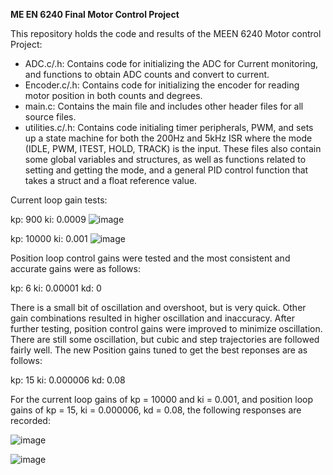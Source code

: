 **ME EN 6240 Final Motor Control Project**

This repository holds the code and results of the MEEN 6240  Motor control Project:

- ADC.c/.h: Contains code for initializing the ADC for Current monitoring, and functions to obtain ADC counts and convert to current.
- Encoder.c/.h: Contains code for initializing the encoder for reading motor position in both counts and degrees.
- main.c: Contains the main file and includes other header files for all source files.
- utilities.c/.h: Contains code initialing timer peripherals, PWM, and sets up a state machine for both the 200Hz and 5kHz ISR where the mode (IDLE, PWM, ITEST, HOLD, TRACK) is the input. These files also contain some global variables and structures, as well as functions related to setting and getting the mode, and a general PID control function that takes a struct and a float reference value.

Current loop gain tests:

kp: 900
ki: 0.0009
![image](https://github.com/user-attachments/assets/707c0e5f-183b-428a-86e3-81fd11ac4226)

kp: 10000
ki: 0.001
![image](https://github.com/user-attachments/assets/89590322-3746-4aa9-96eb-b7314dab0e65)

Position loop control gains were tested and the most consistent and accurate gains were as follows:

kp: 6
ki: 0.00001
kd: 0

There is a small bit of oscillation and overshoot, but is very quick. Other gain combinations resulted in higher oscillation and inaccuracy.
After further testing, position control gains were improved to minimize oscillation. There are still some oscillation, but cubic and step trajectories are followed fairly well.
The new Position gains tuned to get the best reponses are as follows:

kp: 15
ki: 0.000006
kd: 0.08

For the current loop gains of kp = 10000 and ki = 0.001, and position loop gains of kp = 15, ki = 0.000006, kd = 0.08, the following responses are recorded:

![image](https://github.com/user-attachments/assets/5bf26eb0-ac59-4f8d-bac3-b1d02ddecd5b)

![image](https://github.com/user-attachments/assets/ece6d563-3e94-47b1-8cd2-01e62f745acc)



